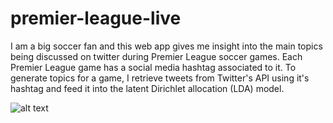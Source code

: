 # premier-league-live
I am a big soccer fan and this web app gives me insight into the main topics being discussed on twitter during 
Premier League soccer games. Each Premier League game has a social media hashtag associated to it. To generate topics for a game, I 
retrieve tweets from Twitter's API using it's hashtag and feed it into the latent Dirichlet allocation (LDA) model.


![alt text][logo]

[logo]: https://static.dezeen.com/uploads/2016/08/designstudiopremier-league-rebrand-relaunch-logo-design-barclays-football_dezeen_3408_4.jpg "Premier League Logo"
